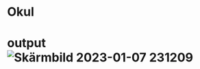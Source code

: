 # Okul
# output![Skärmbild 2023-01-07 231209](https://user-images.githubusercontent.com/121388474/211172915-3d649a3e-eb1e-4f9b-86a3-9982f53830a5.gif)
